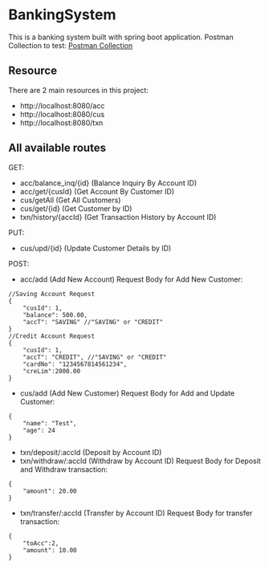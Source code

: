 # BankingSystem
This is a banking system built with spring boot application.
Postman Collection to test: [Postman Collection](https://github.com/RachelChai0710/BankingSystem/blob/main/Banking%20System.postman_collection.json)

## Resource
There are 2 main resources in this project:
- http://localhost:8080/acc
- http://localhost:8080/cus
- http://localhost:8080/txn

## All available routes
GET:
- acc/balance_inq/{id} (Balance Inquiry By Account ID)
- acc/get/{cusId} (Get Account By Customer ID)
- cus/getAll (Get All Customers)
- cus/get/{id} (Get Customer by ID)
- txn/history/{accId} (Get Transaction History by Account ID)

PUT:
- cus/upd/{id} (Update Customer Details by ID)

POST:
- acc/add (Add New Account)
Request Body for Add New Customer:
```
//Saving Account Request
{
    "cusId": 1,
    "balance": 500.00,
    "accT": "SAVING" //"SAVING" or "CREDIT"
}
//Credit Account Request
{
    "cusId": 1,
    "accT": "CREDIT", //"SAVING" or "CREDIT"
    "cardNo": "1234567814561234",
    "creLim":2000.00
}
```
- cus/add (Add New Customer)
Request Body for Add and Update Customer:
```
{
    "name": "Test",
    "age": 24
}
```
- txn/deposit/:accId (Deposit by Account ID)
- txn/withdraw/:accId (Withdraw by Account ID)
Request Body for Deposit and Withdraw transaction:
```
{
    "amount": 20.00
}
```
- txn/transfer/:accId (Transfer by Account ID)
Request Body for transfer transaction:
```
{
    "toAcc":2,
    "amount": 10.00
}
```
